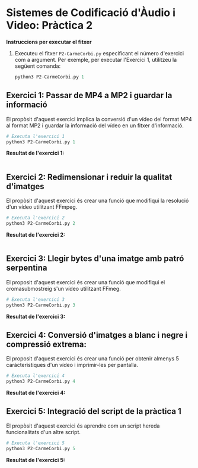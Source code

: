 # Sistemes de Codificació d'Àudio i Video: Pràctica 2
**Instruccions per executar el fitxer**
1. Executeu el fitxer `P2-CarmeCorbi.py` especificant el número d'exercici com a argument. Per exemple, per executar l'Exercici 1, utilitzeu la següent comanda:
   ```python
   python3 P2-CarmeCorbi.py 1

## Exercici 1: Passar de MP4 a MP2 i guardar la informació
El propòsit d'aquest exercici implica la conversió d'un vídeo del format MP4 al format MP2 i guardar la informació del vídeo en un fitxer d'informació.




```python
# Executa l'exercici 1
python3 P2-CarmeCorbi.py 1
```
**Resultat de l'exercici 1:**

![]()


## Exercici 2: Redimensionar i reduir la qualitat d'imatges
El propòsit d'aquest exercici és crear una funció que modifiqui la resolució d'un vídeo utilitzant FFmpeg.


```python
# Executa l'exercici 2
python3 P2-CarmeCorbi.py 2
```
**Resultat de l'exercici 2:**

![]()

## Exercici 3: Llegir bytes d'una imatge amb patró serpentina
El proposit d'aquest exercici és crear una funció que modifiqui el cromasubmostreig s'un vídeo utilitzant FFmeg.


```python
# Executa l'exercici 3
python3 P2-CarmeCorbi.py 3
```
**Resultat de l'exercici 3:**
![]()

## Exercici 4: Conversió d'imatges a blanc i negre i compressió extrema:
El proposit d'aquest exercici és crear una funció per obtenir almenys 5 caràcteristiques d'un vídeo i imprimir-les per pantalla.



```python
# Executa l'exercici 4
python3 P2-CarmeCorbi.py 4
```
**Resultat de l'exercici 4:**
![]()

## Exercici 5: Integració del script de la pràctica 1
El propòsit d'aquest exercici és aprendre com un script hereda funcionalitats d'un altre script.


```python
# Executa l'exercici 5
python3 P2-CarmeCorbi.py 5
```
**Resultat de l'exercici 5:**

![]()






